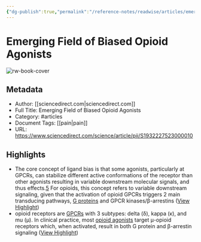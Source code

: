 ```yaml
---
{"dg-publish":true,"permalink":"/reference-notes/readwise/articles/emerging-field-of-biased-opioid-agonists/"}
---
```


# Emerging Field of Biased Opioid Agonists

![rw-book-cover](https://ars.els-cdn.com/content/image/1-s2.0-S1932227523X00020-cov150h.gif)

## Metadata
- Author: [[sciencedirect.com\|sciencedirect.com]]
- Full Title: Emerging Field of Biased Opioid Agonists
- Category: #articles
- Document Tags: [[pain\|pain]] 
- URL: https://www.sciencedirect.com/science/article/pii/S1932227523000010

## Highlights
- The core concept of ligand bias is that some agonists, particularly at GPCRs, can stabilize different active conformations of the receptor than other agonists resulting in variable downstream molecular signals, and thus effects.[5](https://www.sciencedirect.com/science/article/pii/S1932227523000010#bib5) For opioids, this concept refers to variable downstream signaling, given that the activation of opioid GPCRs triggers 2 main transducing pathways, [G proteins](https://www.sciencedirect.com/topics/medicine-and-dentistry/guanine-nucleotide-binding-protein) and GPCR kinases/β-arrestins ([View Highlight](https://read.readwise.io/read/01h3hz3nbdn1hdjykvc4m0515x))
- opioid receptors are [GPCRs](https://www.sciencedirect.com/topics/medicine-and-dentistry/g-protein-coupled-receptor) with 3 subtypes: delta (δ), kappa (κ), and mu (μ). In clinical practice, most [opioid agonists](https://www.sciencedirect.com/topics/medicine-and-dentistry/opiate-agonist) target μ-opioid receptors which, when activated, result in both G protein and β-arrestin signaling ([View Highlight](https://read.readwise.io/read/01h3hz5rbgvqagqayse9t46tbc))
